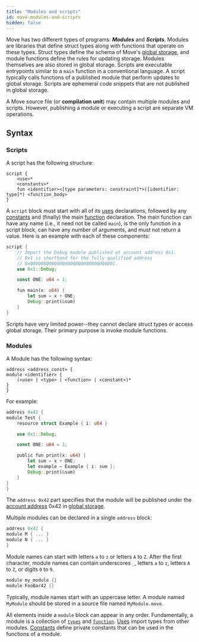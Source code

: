 ```yaml
---
title: "Modules and scripts"
id: move-modules-and-scripts
hidden: false
---
```

Move has two different types of programs: ***Modules*** and ***Scripts***. Modules are libraries that define struct
types along with functions that operate on these types. Struct types define the schema of
Move's [global storage](/docs/move/move-global-storage/move-global-storage-structure), and module functions define the rules for updating storage.
Modules themselves are also stored in global storage. Scripts are executable entrypoints similar to a `main` function in
a conventional language. A script typically calls functions of a published module that perform updates to global
storage. Scripts are ephemeral code snippets that are not published in global storage.

A Move source file (or **compilation unit**) may contain multiple modules and scripts. However, publishing a module or
executing a script are separate VM operations.

## Syntax

### Scripts

A script has the following structure:

```
script {
    <use>*
    <constants>*
    fun <identifier><[type parameters: constraint]*>([identifier: type]*) <function_body>
}
```

A `script` block must start with all of its [uses](/docs/move/move-basic-concepts/move-basics-uses-aliases)  declarations, followed by
any [constants](/docs/move/move-basic-concepts/move-basics-constants) and (finally) the main
[function](/docs/move/move-basic-concepts/move-basics-functions) declaration. The main function can have any name (i.e., it need not be
called `main`), is the only function in a script block, can have any number of arguments, and must not return a value.
Here is an example with each of these components:

```rust
script {
    // Import the Debug module published at account address 0x1.
    // 0x1 is shorthand for the fully qualified address
    // 0x00000000000000000000000000000001.
    use 0x1::Debug;

    const ONE: u64 = 1;

    fun main(x: u64) {
        let sum = x + ONE;
        Debug::print(&sum)
    }
}
```

Scripts have very limited power--they cannot declare struct types or access global storage. Their primary purpose is
invoke module functions.

### Modules

A Module has the following syntax:

```
address <address_const> {
module <identifier> {
    (<use> | <type> | <function> | <constant>)*
}
}
```

For example:

```rust
address 0x42 {
module Test {
    resource struct Example { i: u64 }

    use 0x1::Debug;

    const ONE: u64 = 1;

    public fun print(x: u64) {
        let sum = x + ONE;
        let example = Example { i: sum };
        Debug::print(&sum)
    }
}
}
```

The `address 0x42` part specifies that the module will be published under
the [account address](move/move-primitive-types/move-primitives-address) 0x42
in [global storage](move/move-global-storage/move-global-storage-structure).

Multiple modules can be declared in a single `address` block:

```rust
address 0x42 {
module M { ... }
module N { ... }
}
```

Module names can start with letters `a` to `z` or letters `A` to `Z`. After the first character, module names can
contain underscores `_`, letters `a` to `z`, letters `A` to `Z`, or digits `0` to `9`.

```rust
module my_module {}
module FooBar42 {}
```

Typically, module names start with an uppercase letter. A module named `MyModule` should be stored in a source file
named `MyModule.move`.

All elements inside a `module` block can appear in any order. Fundamentally, a module is a collection
of [`types`](/docs/move/move-basic-concepts/move-basics-structs-and-resources) and
[`function`](/docs/move/move-basic-concepts/move-basics-functions). [Uses](/docs/move/move-basic-concepts/move-basics-uses-aliases) import types from other
modules. [Constants](/docs/move/move-basic-concepts/move-basics-constants) define private constants that can be used in the functions of a module.